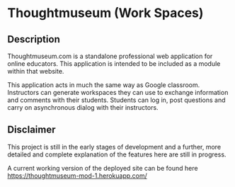 # Thoughtmuseum (Work Spaces)

## Description

Thoughtmuseum.com is a standalone professional web application for online educators. This application is intended to be included as a module within that website.

This application acts in much the same way as Google classroom. Instructors can generate workspaces they can use to exchange information and comments with their students. Students can log in, post questions and carry on asynchronous dialog with their instructors.

## Disclaimer

This project is still in the early stages of development and a further, more detailed and complete explanation of the features here are still in progress.

A current working version of the deployed site can be found here https://thoughtmuseum-mod-1.herokuapp.com/
